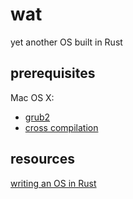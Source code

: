 # wat

yet another OS built in Rust

## prerequisites

Mac OS X:

* [grub2](http://wiki.osdev.org/GRUB_2#Installing_GRUB_2_on_OS_X)
* [cross compilation](https://github.com/cfenollosa/os-tutorial/tree/master/11-kernel-crosscompiler)

## resources

[writing an OS in Rust](http://os.phil-opp.com/)
